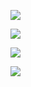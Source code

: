 



![](/docs/1-功能维度-Lego汇总/open:bee介绍/images/001.png)



![](/docs/1-功能维度-Lego汇总/open:bee介绍/images/002.png)



![](/docs/1-功能维度-Lego汇总/open:bee介绍/images/003.png)



![](/docs/1-功能维度-Lego汇总/open:bee介绍/images/004.png)